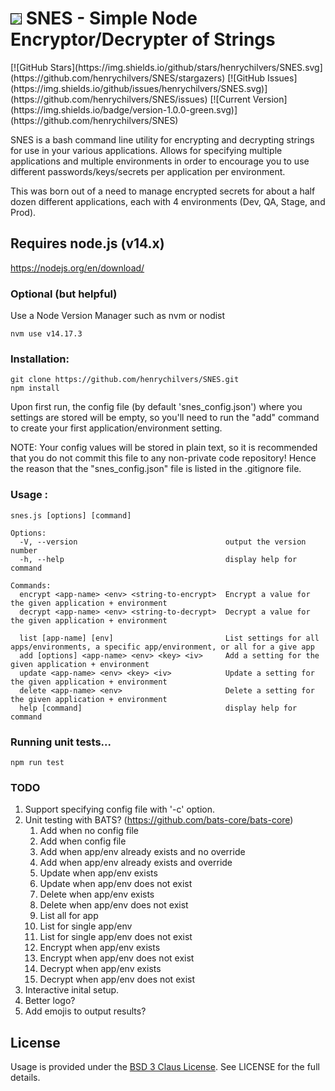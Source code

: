 <h1>
  <img src="https://i.redd.it/e05fskad5x321.png" style="border: 1px solid #000; max-width:128px; max-height:64px;" />
  SNES - Simple Node Encryptor/Decrypter of Strings
</h1>
[![GitHub Stars](https://img.shields.io/github/stars/henrychilvers/SNES.svg](https://github.com/henrychilvers/SNES/stargazers)
[![GitHub Issues](https://img.shields.io/github/issues/henrychilvers/SNES.svg)](https://github.com/henrychilvers/SNES/issues)
[![Current Version](https://img.shields.io/badge/version-1.0.0-green.svg)](https://github.com/henrychilvers/SNES)

SNES is a bash command line utility for encrypting and decrypting strings for use in your various applications. Allows for specifying multiple applications and multiple environments in order to encourage you to use different passwords/keys/secrets per application per environment.

This was born out of a need to manage encrypted secrets for about a half dozen different applications, each with 4 environments (Dev, QA, Stage, and Prod).

## Requires node.js (v14.x)

https://nodejs.org/en/download/

### Optional (but helpful)
Use a Node Version Manager such as nvm or nodist
```
nvm use v14.17.3
```

### Installation:
```
git clone https://github.com/henrychilvers/SNES.git
npm install
```

Upon first run, the config file (by default 'snes_config.json') where you settings are stored will be empty, so you'll need to run the "add" command to create your first application/environment setting.

NOTE: Your config values will be stored in plain text, so it is recommended that you do not commit this file to any non-private code repository! Hence the reason that the "snes_config.json" file is listed in the .gitignore file.

### Usage :
```
snes.js [options] [command]

Options:
  -V, --version                                 output the version number
  -h, --help                                    display help for command

Commands:
  encrypt <app-name> <env> <string-to-encrypt>  Encrypt a value for the given application + environment
  decrypt <app-name> <env> <string-to-decrypt>  Decrypt a value for the given application + environment

  list [app-name] [env]                         List settings for all apps/environments, a specific app/environment, or all for a give app
  add [options] <app-name> <env> <key> <iv>     Add a setting for the given application + environment
  update <app-name> <env> <key> <iv>            Update a setting for the given application + environment
  delete <app-name> <env>                       Delete a setting for the given application + environment
  help [command]                                display help for command
```

### Running unit tests...
```
npm run test
```

### TODO
1. Support specifying config file with '-c' option.
2. Unit testing with BATS? (https://github.com/bats-core/bats-core)
    1. Add when no config file
    2. Add when config file
    3. Add when app/env already exists and no override
    4. Add when app/env already exists and override
    5. Update when app/env exists
    6. Update when app/env does not exist
    7. Delete when app/env exists
    8. Delete when app/env does not exist
    9. List all for app
    10. List for single app/env
    11. List for single app/env does not exist
    12. Encrypt when app/env exists
    13. Encrypt when app/env does not exist
    14. Decrypt when app/env exists
    15. Decrypt when app/env does not exist
3. Interactive inital setup.
4. Better logo?
5. Add emojis to output results?

## License
Usage is provided under the [BSD 3 Claus License](https://opensource.org/licenses/BSD-3-Clause). See LICENSE for the full details.
